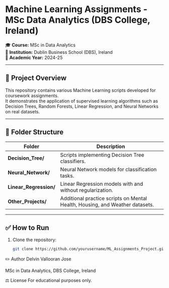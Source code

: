 # Machine Learning Assignments - MSc Data Analytics (DBS College, Ireland)

🎓 **Course:** MSc in Data Analytics  
🏫 **Institution:** Dublin Business School (DBS), Ireland  
📅 **Academic Year:** 2024-25

---

## 📑 Project Overview

This repository contains various Machine Learning scripts developed for coursework assignments.  
It demonstrates the application of supervised learning algorithms such as Decision Trees, Random Forests, Linear Regression, and Neural Networks on real datasets.

---

## 📂 Folder Structure

| Folder | Description |
|--------|-------------|
| **Decision_Tree/** | Scripts implementing Decision Tree classifiers. |
| **Neural_Network/** | Neural Network models for classification tasks. |
| **Linear_Regression/** | Linear Regression models with and without regularization. |
| **Other_Projects/** | Additional practice scripts on Mental Health, Housing, and Weather datasets. |

---

## ✅ How to Run

1. Clone the repository:
   ```bash
   git clone https://github.com/yourusername/ML_Assignments_Project.git

✏️ Author
Delvin Vallooran Jose

MSc in Data Analytics, DBS College, Ireland

⚖️ License
For educational purposes only.
